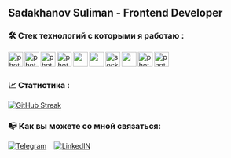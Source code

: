 ## Sadakhanov Suliman - Frontend Developer


### :hammer_and_wrench: Стек технологий с которыми я работаю :

<div>
  <img align="left" width=30px src="https://cdn0.iconfinder.com/data/icons/logos-brands-in-colors/128/react-256.png" alt="photoReact" />
  <img align="left" width=30px  src="https://img.icons8.com/color/452/redux.png" alt="photoReact" />
  <img align="left" width=30px src="https://img.icons8.com/dusk/344/webpack.png" alt="photoJs" />
  <img align="left" width=30px src="https://cdn.icon-icons.com/icons2/2415/PNG/512/mongodb_plain_wordmark_logo_icon_146423.png" alt="photoJs" />
  <img align="left" width=30px src="https://cdn.icon-icons.com/icons2/2415/PNG/512/nodejs_original_logo_icon_146411.png" />
  <img align="left" width=30px src="https://user-images.githubusercontent.com/38039349/60953119-d3c6f300-a2fc-11e9-9596-4978e5d52180.png" />
  <img align="left" height=30px src="https://img.shields.io/badge/-socket.io-black?style=for-the-badge&logo=socket.io" alt="socket.io" />
  <img align="left" width=30px src="https://cdn1.iconfinder.com/data/icons/logotypes/32/badge-html-5-256.png" href="https://html.com/" />
  <img align="left" width=30px src="https://cdn1.iconfinder.com/data/icons/logotypes/32/badge-css-3-256.png" alt="photoReact" />
  <img align="left" width=30px src="https://cdn2.iconfinder.com/data/icons/designer-skills/128/code-programming-javascript-software-develop-command-language-256.png" alt="photoJs" />
</div>
  </br>
  </br>
  
### :chart_with_upwards_trend: Статистика :

[![GitHub Streak](http://github-readme-streak-stats.herokuapp.com?user=Suliman15&theme=dark&background=000000)](https://git.io/streak-stats)
  </br>
### :mailbox_with_no_mail: Как вы можете со мной связаться:

[![Telegram](https://img.shields.io/badge/-Telegram-black?style=for-the-badge&logo=Telegram)](https://t.me/sadakhanov_s) &nbsp;&nbsp;
[![LinkedIN](https://img.shields.io/badge/LinkedIn-0077B5?style=for-the-badge&logo=linkedin&logoColor=white)](https://www.linkedin.com/in/suliman-sadakhanov-724466253)
